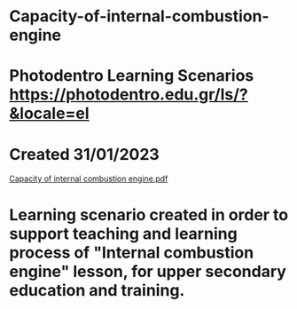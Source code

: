 # Capacity-of-internal-combustion-engine
# Photodentro Learning Scenarios https://photodentro.edu.gr/ls/?&locale=el
# Created 31/01/2023
[Capacity of internal combustion engine.pdf](https://github.com/vparisis/Capacity-of-internal-combustion-engine/files/10551137/Capacity.of.internal.combustion.engine.pdf)
# Learning scenario created in order to support teaching and learning process of "Internal combustion engine" lesson, for upper secondary education  and training. 
